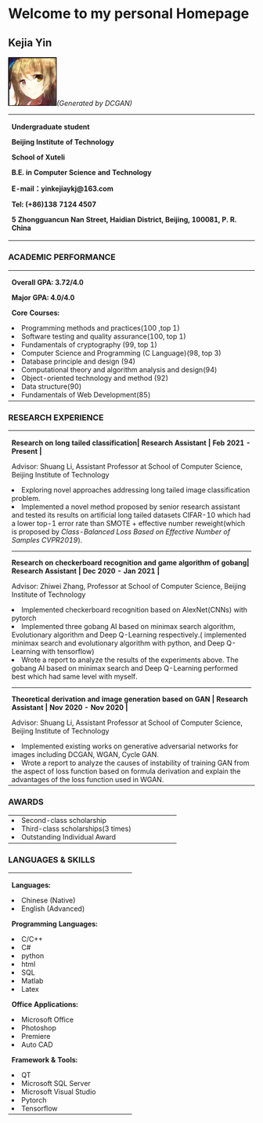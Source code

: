 # Welcome to my personal Homepage

## Kejia Yin

![yinkejia](https://raw.githubusercontent.com/yinkejia/homepage-of-Kejia-Yin/gh-pages/DCGAN_Animate.png)_(Generated by DCGAN)_
<table border="0">
  <tr>
    <td width="75%">
      <p><b>Undergraduate student</b></p>
      <p><b>Beijing Institute of Technology</b></p>
      <p><b>School of Xuteli</b></p>
      <p><b>B.E. in Computer Science and Technology</b></p>
      <p><b>E-mail：yinkejiaykj@163.com</b></p>
      <p><b>Tel: (+86)138 7124 4507
      <p><b>5 Zhongguancun Nan Street, Haidian District, Beijing, 100081, P. R. China</b></p>
    </td>
  </tr>
</table>

### ACADEMIC PERFORMANCE

<table border="0">
  <tr>
    <td width="75%">
      <p><strong>Overall GPA: 3.72/4.0</strong></p>
      <p><strong>Major GPA: 4.0/4.0</strong></p>
      <p><strong>Core Courses: </strong></p>
      <ui>
        <li>Programming methods and practices(100 ,top 1)</li>
        <li>Software testing and quality assurance(100, top 1)</li>
        <li>Fundamentals of cryptography (99, top 1)</li>
        <li>Computer Science and Programming (C Language)(98, top 3)</li> 
        <li>Database principle and design (94)</li>
        <li>Computational theory and algorithm analysis and design(94)</li>
        <li>Object-oriented technology and method (92)</li>
        <li>Data structure(90)</li> 
        <li>Fundamentals of Web Development(85)</li>
       </ui>
     </td>
  </tr>
</table>

  
 
### RESEARCH EXPERIENCE

<table border="0">
  <tr>
    <td width="75%">
      <p><strong>Research on long tailed classification| Research Assistant | Feb 2021 - Present |</strong></p>
      <p>Advisor: Shuang Li, Assistant Professor at School of Computer Science, Beijing Institute of Technology</p>
      <ui>
        <li>Exploring novel approaches addressing long tailed image classification problem.</li>
        <li>Implemented a novel method proposed by senior research assistant and tested its results on artificial long tailed datasets CIFAR-10 which had a lower top-1 error rate than SMOTE + effective number reweight(which is proposed by <em>Class-Balanced Loss Based on Effective Number of Samples CVPR2019</em>).</li>
      </ui>
      <HR>
      <p><strong>Research on checkerboard recognition and game algorithm of gobang|  Research Assistant | Dec 2020 - Jan 2021 |</strong></p>
      <p>Advisor: Zhiwei Zhang, Professor at School of Computer Science, Beijing Institute of Technology</p>
      <ui>
        <li>Implemented checkerboard recognition based on AlexNet(CNNs) with pytorch</li>
        <li>Implemented three gobang AI based on minimax search algorithm, Evolutionary algorithm and Deep Q-Learning respectively.( implemented minimax search and evolutionary algorithm with python, and Deep Q-Learning with tensorflow)</li>
        <li>Wrote a report to analyze the results of the experiments above. The gobang AI based on minimax search and Deep Q-Learning performed best which had same level with myself.</li>
      </ui>
       <HR>
      <p><strong>Theoretical derivation and image generation based on GAN | Research Assistant | Nov 2020 - Nov 2020 |</strong></p>
      <p>Advisor: Shuang Li, Assistant Professor at School of Computer Science, Beijing Institute of Technology</p>
      <ui>
        <li>Implemented existing works on generative adversarial networks for images including DCGAN, WGAN, Cycle GAN.</li>
        <li>Wrote a report to analyze the causes of instability of training GAN from the aspect of loss function based on formula derivation and explain the advantages of the loss function used in WGAN.</li>
      </ui>
    </td>
  </tr>
</table>

### AWARDS

<table border="0">
  <tr>
    <td width="75%">
      <ui>
        <li> Second-class scholarship</li>
        <li>Third-class scholarships(3 times)</li>
        <li>Outstanding Individual Award</li>
      </ui>
    </td>
  </tr>
</table>

### LANGUAGES & SKILLS

<table border="0">
  <tr>
    <td width="75%">
      <p><strong>Languages:</strong></p>
      <ui>
        <li>Chinese (Native)</li>
        <li>English (Advanced)</li>
      </ui>
      <p><strong>Programming Languages:</strong></p>
      <ui>
        <li>C/C++</li>
        <li>C#</li>
        <li>python</li>
        <li>html</li>
        <li>SQL</li>
        <li>Matlab</li>
        <li>Latex</li>
      </ui>
      <p><strong>Office Applications: </strong></p>
      <ui>
        <li>Microsoft Office</li>
        <li>Photoshop</li>
        <li>Premiere</li>
        <li>Auto CAD</li>
      </ui>
      <p><strong>Framework & Tools:</strong></p>
      <ui>
        <li>QT</li>
        <li>Microsoft SQL Server</li>
        <li>Microsoft Visual Studio</li>
        <li>Pytorch</li>
        <li>Tensorflow</li>
      </ui>
    </td>
  </tr>
</table>


